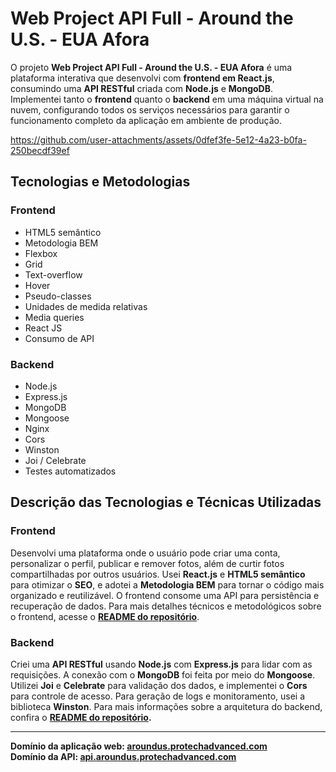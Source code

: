# Web Project API Full - Around the U.S. - EUA Afora

O projeto **Web Project API Full - Around the U.S. - EUA Afora** é uma plataforma interativa que desenvolvi com **frontend em React.js**, consumindo uma **API RESTful** criada com **Node.js** e **MongoDB**. Implementei tanto o **frontend** quanto o **backend** em uma máquina virtual na nuvem, configurando todos os serviços necessários para garantir o funcionamento completo da aplicação em ambiente de produção.

https://github.com/user-attachments/assets/0dfef3fe-5e12-4a23-b0fa-250becdf39ef

## Tecnologias e Metodologias

### Frontend

- HTML5 semântico
- Metodologia BEM
- Flexbox
- Grid
- Text-overflow
- Hover
- Pseudo-classes
- Unidades de medida relativas
- Media queries
- React JS
- Consumo de API

### Backend

- Node.js
- Express.js
- MongoDB
- Mongoose
- Nginx
- Cors
- Winston
- Joi / Celebrate
- Testes automatizados

## Descrição das Tecnologias e Técnicas Utilizadas

### Frontend

Desenvolvi uma plataforma onde o usuário pode criar uma conta, personalizar o perfil, publicar e remover fotos, além de curtir fotos compartilhadas por outros usuários. Usei **React.js** e **HTML5 semântico** para otimizar o **SEO**, e adotei a **Metodologia BEM** para tornar o código mais organizado e reutilizável. O frontend consome uma API para persistência e recuperação de dados. Para mais detalhes técnicos e metodológicos sobre o frontend, acesse o **[README do repositório](https://github.com/Vinimello90/web_project_around_auth/tree/main#readme)**.

### Backend

Criei uma **API RESTful** usando **Node.js** com **Express.js** para lidar com as requisições. A conexão com o **MongoDB** foi feita por meio do **Mongoose**. Utilizei **Joi** e **Celebrate** para validação dos dados, e implementei o **Cors** para controle de acesso. Para geração de logs e monitoramento, usei a biblioteca **Winston**. Para mais informações sobre a arquitetura do backend, confira o **[README do repositório](https://github.com/Vinimello90/web_project_around_express#readme).**

---

**Domínio da aplicação web: [aroundus.protechadvanced.com](https://aroundus.protechadvanced.com)**  
**Domínio da API: [api.aroundus.protechadvanced.com](https://api.aroundus.protechadvanced.com)**
